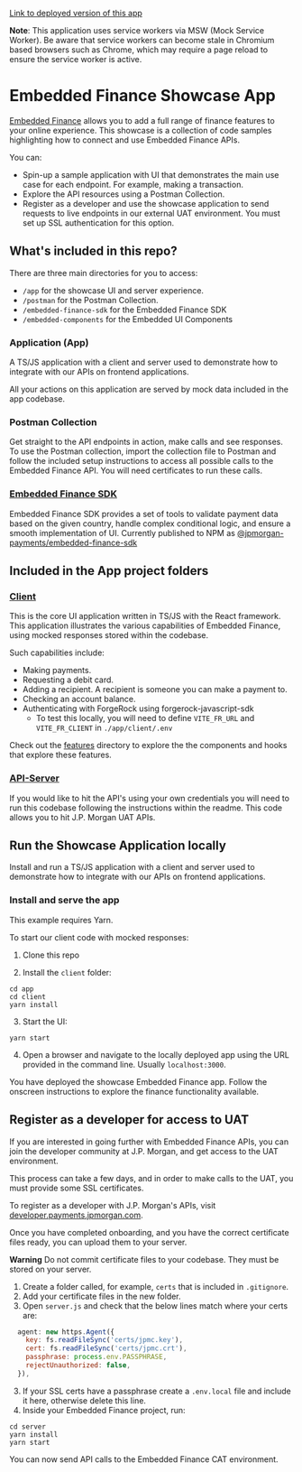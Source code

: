 [Link to deployed version of this app](https://www.embedded-finance-dev.com)

**Note**: This application uses service workers via MSW (Mock Service Worker). Be aware that service workers can become stale in Chromium based browsers such as Chrome, which may require a page reload to ensure the service worker is active.

# Embedded Finance Showcase App

[Embedded Finance](https://www.jpmorgan.com/payments/solutions/embedded-finance) allows you to add a full range of finance features to your online experience. This showcase is a collection of code samples highlighting how to connect and use Embedded Finance APIs.

You can:

- Spin-up a sample application with UI that demonstrates the main use case for each endpoint. For example, making a transaction.
- Explore the API resources using a Postman Collection.
- Register as a developer and use the showcase application to send requests to live endpoints in our external UAT environment. You must set up SSL authentication for this option.

## What's included in this repo?

There are three main directories for you to access:

- `/app` for the showcase UI and server experience.
- `/postman` for the Postman Collection.
- `/embedded-finance-sdk` for the Embedded Finance SDK
- `/embedded-components` for the Embedded UI Components

### Application (App)

A TS/JS application with a client and server used to demonstrate how to integrate with our APIs on frontend applications.

All your actions on this application are served by mock data included in the app codebase.

### Postman Collection

Get straight to the API endpoints in action, make calls and see responses.
To use the Postman collection, import the collection file to Postman and follow the included setup instructions to access all possible calls to the Embedded Finance API. You will need certificates to run these calls.

### [Embedded Finance SDK](./embedded-finance-sdk/)

Embedded Finance SDK provides a set of tools to validate payment data based on the given country, handle complex conditional logic, and ensure a smooth implementation of UI. Currently published to NPM as [@jpmorgan-payments/embedded-finance-sdk](https://www.npmjs.com/package/@jpmorgan-payments/embedded-finance-sdk)

## Included in the App project folders

### [Client](./app/client/)

This is the core UI application written in TS/JS with the React framework. This application illustrates the various capabilities of Embedded Finance, using mocked responses stored within the codebase.

Such capabilities include:

- Making payments.
- Requesting a debit card.
- Adding a recipient. A recipient is someone you can make a payment to.
- Checking an account balance.
- Authenticating with ForgeRock using forgerock-javascript-sdk
  - To test this locally, you will need to define `VITE_FR_URL` and `VITE_FR_CLIENT` in `./app/client/.env`

Check out the [features](./app/client/src/features/) directory to explore the the components and hooks that explore these features.

### [API-Server](./app/server/)

If you would like to hit the API's using your own credentials you will need to run this codebase following the instructions within the readme. This code allows you to hit J.P. Morgan UAT APIs.

## Run the Showcase Application locally

Install and run a TS/JS application with a client and server used to demonstrate how to integrate with our APIs on frontend applications.

### Install and serve the app

This example requires Yarn.

To start our client code with mocked responses:

1. Clone this repo

2. Install the `client` folder:

```
cd app
cd client
yarn install
```

3. Start the UI:

```
yarn start
```

4. Open a browser and navigate to the locally deployed app using the URL provided in the command line. Usually `localhost:3000`.

You have deployed the showcase Embedded Finance app. Follow the onscreen instructions to explore the finance functionality available.

## Register as a developer for access to UAT

If you are interested in going further with Embedded Finance APIs, you can join the developer community at J.P. Morgan, and get access to the UAT environment.

This process can take a few days, and in order to make calls to the UAT, you must provide some SSL certificates.

To register as a developer with J.P. Morgan's APIs, visit [developer.payments.jpmorgan.com](https://developer.payments.jpmorgan.com).

Once you have completed onboarding, and you have the correct certificate files ready, you can upload them to your server.

**Warning**
Do not commit certificate files to your codebase. They must be stored on your server.

1. Create a folder called, for example, `certs` that is included in `.gitignore`.
2. Add your certificate files in the new folder.
3. Open `server.js` and check that the below lines match where your certs are:

```js
  agent: new https.Agent({
    key: fs.readFileSync('certs/jpmc.key'),
    cert: fs.readFileSync('certs/jpmc.crt'),
    passphrase: process.env.PASSPHRASE,
    rejectUnauthorized: false,
  }),
```

3. If your SSL certs have a passphrase create a `.env.local` file and include it
   here, otherwise delete this line.
4. Inside your Embedded Finance project, run:

```console
cd server
yarn install
yarn start
```

You can now send API calls to the Embedded Finance CAT environment.
